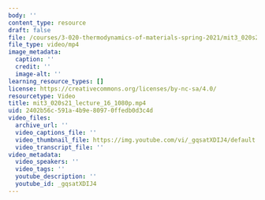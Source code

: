 ```yaml
---
body: ''
content_type: resource
draft: false
file: /courses/3-020-thermodynamics-of-materials-spring-2021/mit3_020s21_lecture_16_1080p_360p_16_9.mp4
file_type: video/mp4
image_metadata:
  caption: ''
  credit: ''
  image-alt: ''
learning_resource_types: []
license: https://creativecommons.org/licenses/by-nc-sa/4.0/
resourcetype: Video
title: mit3_020s21_lecture_16_1080p.mp4
uid: 2402b56c-591a-4b9e-8097-0ffedb0d3c4d
video_files:
  archive_url: ''
  video_captions_file: ''
  video_thumbnail_file: https://img.youtube.com/vi/_gqsatXDIJ4/default.jpg
  video_transcript_file: ''
video_metadata:
  video_speakers: ''
  video_tags: ''
  youtube_description: ''
  youtube_id: _gqsatXDIJ4
---
```

